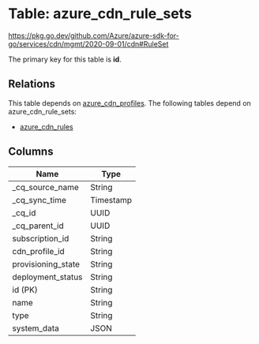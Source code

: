 # Table: azure_cdn_rule_sets

https://pkg.go.dev/github.com/Azure/azure-sdk-for-go/services/cdn/mgmt/2020-09-01/cdn#RuleSet

The primary key for this table is **id**.

## Relations
This table depends on [azure_cdn_profiles](azure_cdn_profiles.md).
The following tables depend on azure_cdn_rule_sets:
  - [azure_cdn_rules](azure_cdn_rules.md)

## Columns
| Name          | Type          |
| ------------- | ------------- |
|_cq_source_name|String|
|_cq_sync_time|Timestamp|
|_cq_id|UUID|
|_cq_parent_id|UUID|
|subscription_id|String|
|cdn_profile_id|String|
|provisioning_state|String|
|deployment_status|String|
|id (PK)|String|
|name|String|
|type|String|
|system_data|JSON|